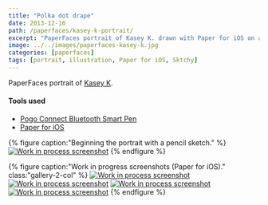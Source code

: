 ```yaml
---
title: "Polka dot drape"
date: 2013-12-16
path: /paperfaces/kasey-k-portrait/
excerpt: "PaperFaces portrait of Kasey K. drawn with Paper for iOS on an iPad."
image: ../../images/paperfaces-kasey-k.jpg
categories: [paperfaces]
tags: [portrait, illustration, Paper for iOS, Sktchy]
---
```


PaperFaces portrait of [Kasey K](https://sktchy.com/mKWI5D).

#### Tools used

- [Pogo Connect Bluetooth Smart Pen](https://www.amazon.com/gp/product/B009K448L4/ref=as_li_ss_tl?ie=UTF8&camp=1789&creative=390957&creativeASIN=B009K448L4&linkCode=as2&tag=mademist-20)
- [Paper for iOS](https://paper.bywetransfer.com/)

{% figure caption:"Beginning the portrait with a pencil sketch." %}
[![Work in process screenshot](../../images/paperfaces-kasey-k-process-1-750.jpg)](../../images/paperfaces-kasey-k-process-1-lg.jpg)
{% endfigure %}

{% figure caption:"Work in progress screenshots (Paper for iOS)." class:"gallery-2-col" %}
[![Work in process screenshot](../../images/paperfaces-kasey-k-process-2-600.jpg)](../../images/paperfaces-kasey-k-process-2-lg.jpg)
[![Work in process screenshot](../../images/paperfaces-kasey-k-process-3-600.jpg)](../../images/paperfaces-kasey-k-process-3-lg.jpg)
[![Work in process screenshot](../../images/paperfaces-kasey-k-process-4-600.jpg)](../../images/paperfaces-kasey-k-process-4-lg.jpg)
[![Work in process screenshot](../../images/paperfaces-kasey-k-process-5-600.jpg)](../../images/paperfaces-kasey-k-process-5-lg.jpg)
{% endfigure %}
